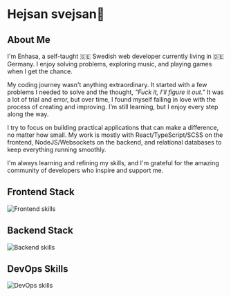 <h1>Hejsan svejsan👋</h1>

<h2>About Me</h2>
<p>
  I'm Enhasa, a self-taught 🇸🇪 Swedish web developer currently living in 🇩🇪 Germany. I enjoy solving problems, exploring music, and playing games when I get the chance.
</p>

<p>
  My coding journey wasn't anything extraordinary. It started with a few problems I needed to solve and the thought, <i>"Fuck it, I'll figure it out."</i> It was a lot of trial and error, but over time, I found myself falling in love with the process of creating and improving. I’m still learning, but I enjoy every step along the way.
</p>

<p>
  I try to focus on building practical applications that can make a difference, no matter how small. My work is mostly with React/TypeScript/SCSS on the frontend, NodeJS/Websockets on the backend, and relational databases to keep everything running smoothly. 
</p>

<p>
  I'm always learning and refining my skills, and I'm grateful for the amazing community of developers who inspire and support me.
</p>

<h2>Frontend Stack</h2>
<img src="https://skillicons.dev/icons?i=js,ts,html,sass,react,vue" alt="Frontend skills" />

<h2>Backend Stack</h2>
<img src="https://skillicons.dev/icons?i=nodejs,postgres,php" alt="Backend skills" />

<h2>DevOps Skills</h2>
<img src="https://skillicons.dev/icons?i=heroku,docker" alt="DevOps skills" />
